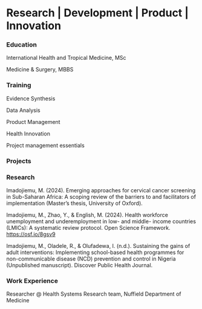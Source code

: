 # Research | Development | Product | Innovation


### Education
International Health and Tropical Medicine, MSc

Medicine & Surgery, MBBS

### Training
Evidence Synthesis

Data Analysis

Product Management

Health Innovation 

Project management essentials


### Projects



### Research
Imadojiemu, M. (2024). Emerging approaches for cervical cancer screening in Sub-Saharan Africa: A scoping review of the barriers to and facilitators of implementation (Master’s thesis, University of Oxford).

Imadojiemu, M., Zhao, Y., & English, M. (2024). Health workforce unemployment and underemployment in low- and middle- income countries (LMICs): A systematic review protocol. Open Science Framework. https://osf.io/8gsv9

Imadojiemu, M., Oladele, R., & Olufadewa, I. (n.d.). Sustaining the gains of adult interventions: Implementing school-based health programmes for non-communicable disease (NCD) prevention and control in Nigeria (Unpublished manuscript). Discover Public Health Journal.




### Work Experience
Researcher @ Health Systems Research team, Nuffield Department of Medicine
